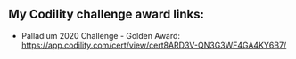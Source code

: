 ## My Codility challenge award links:

* Palladium 2020 Challenge - Golden Award: https://app.codility.com/cert/view/cert8ARD3V-QN3G3WF4GA4KY6B7/
